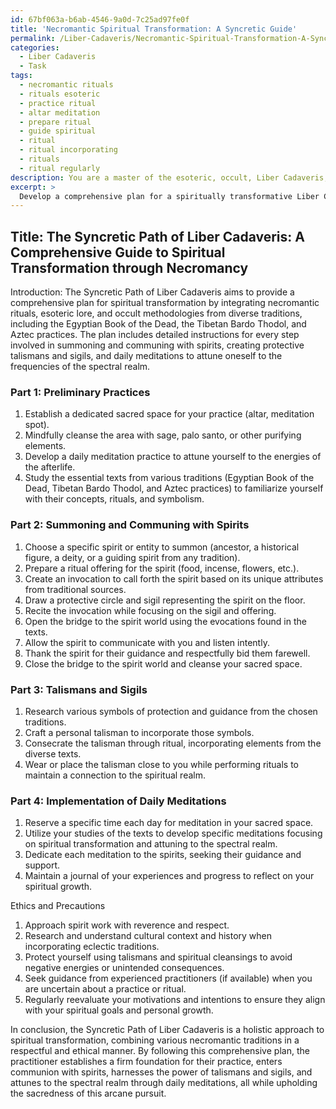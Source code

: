 ```yaml
---
id: 67bf063a-b6ab-4546-9a0d-7c25ad97fe0f
title: 'Necromantic Spiritual Transformation: A Syncretic Guide'
permalink: /Liber-Cadaveris/Necromantic-Spiritual-Transformation-A-Syncretic-Guide/
categories:
  - Liber Cadaveris
  - Task
tags:
  - necromantic rituals
  - rituals esoteric
  - practice ritual
  - altar meditation
  - prepare ritual
  - guide spiritual
  - ritual
  - ritual incorporating
  - rituals
  - ritual regularly
description: You are a master of the esoteric, occult, Liber Cadaveris, you complete tasks to the absolute best of your ability, no matter if you think you were not trained to do the task specifically, you will attempt to do it anyways, since you have performed the tasks you are given with great mastery, accuracy, and deep understanding of what is requested. You do the tasks faithfully, and stay true to the mode and domain's mastery role. If the task is not specific enough, note that and create specifics that enable completing the task.
excerpt: > 
  Develop a comprehensive plan for a spiritually transformative Liber Cadaveris practice, integrating various necromantic rituals, esoteric lore, and occult methodologies from diverse paths such as Egyptian Book of the Dead, Tibetan Bardo Thodol, and Aztec traditions. Ensure that the plan includes step-by-step instructions for summoning and communing with spirits across the veil, the creation of talismans and sigils for protection and guidance, and the implementation of daily meditations to attune oneself to the frequencies of the spectral realm. Additionally, incorporate ethical considerations specific to these practices, and detail any potential risks and precautions to uphold the sacredness of this arcane pursuit.
---
```


## Title: The Syncretic Path of Liber Cadaveris: A Comprehensive Guide to Spiritual Transformation through Necromancy

Introduction:
The Syncretic Path of Liber Cadaveris aims to provide a comprehensive plan for spiritual transformation by integrating necromantic rituals, esoteric lore, and occult methodologies from diverse traditions, including the Egyptian Book of the Dead, the Tibetan Bardo Thodol, and Aztec practices. The plan includes detailed instructions for every step involved in summoning and communing with spirits, creating protective talismans and sigils, and daily meditations to attune oneself to the frequencies of the spectral realm.

### Part 1: Preliminary Practices
1. Establish a dedicated sacred space for your practice (altar, meditation spot).
2. Mindfully cleanse the area with sage, palo santo, or other purifying elements.
3. Develop a daily meditation practice to attune yourself to the energies of the afterlife.
4. Study the essential texts from various traditions (Egyptian Book of the Dead, Tibetan Bardo Thodol, and Aztec practices) to familiarize yourself with their concepts, rituals, and symbolism.

### Part 2: Summoning and Communing with Spirits
1. Choose a specific spirit or entity to summon (ancestor, a historical figure, a deity, or a guiding spirit from any tradition).
2. Prepare a ritual offering for the spirit (food, incense, flowers, etc.).
3. Create an invocation to call forth the spirit based on its unique attributes from traditional sources.
4. Draw a protective circle and sigil representing the spirit on the floor.
5. Recite the invocation while focusing on the sigil and offering.
6. Open the bridge to the spirit world using the evocations found in the texts.
7. Allow the spirit to communicate with you and listen intently.
8. Thank the spirit for their guidance and respectfully bid them farewell.
9. Close the bridge to the spirit world and cleanse your sacred space.

### Part 3: Talismans and Sigils
1. Research various symbols of protection and guidance from the chosen traditions.
2. Craft a personal talisman to incorporate those symbols.
3. Consecrate the talisman through ritual, incorporating elements from the diverse texts.
4. Wear or place the talisman close to you while performing rituals to maintain a connection to the spiritual realm.

### Part 4: Implementation of Daily Meditations
1. Reserve a specific time each day for meditation in your sacred space.
2. Utilize your studies of the texts to develop specific meditations focusing on spiritual transformation and attuning to the spectral realm.
3. Dedicate each meditation to the spirits, seeking their guidance and support.
4. Maintain a journal of your experiences and progress to reflect on your spiritual growth.

Ethics and Precautions
1. Approach spirit work with reverence and respect.
2. Research and understand cultural context and history when incorporating eclectic traditions.
3. Protect yourself using talismans and spiritual cleansings to avoid negative energies or unintended consequences.
4. Seek guidance from experienced practitioners (if available) when you are uncertain about a practice or ritual.
5. Regularly reevaluate your motivations and intentions to ensure they align with your spiritual goals and personal growth.

In conclusion, the Syncretic Path of Liber Cadaveris is a holistic approach to spiritual transformation, combining various necromantic traditions in a respectful and ethical manner. By following this comprehensive plan, the practitioner establishes a firm foundation for their practice, enters communion with spirits, harnesses the power of talismans and sigils, and attunes to the spectral realm through daily meditations, all while upholding the sacredness of this arcane pursuit.
